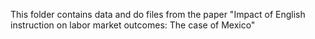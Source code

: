 This folder contains data and do files from the paper "Impact of English instruction on labor market outcomes: The case of Mexico"
